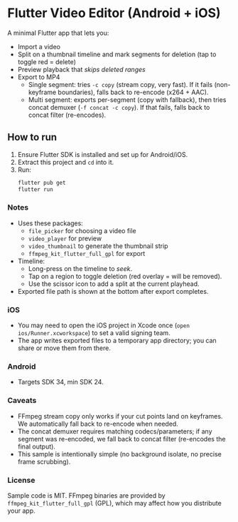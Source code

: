 # Flutter Video Editor (Android + iOS)

A minimal Flutter app that lets you:
- Import a video
- Split on a thumbnail timeline and mark segments for deletion (tap to toggle red = delete)
- Preview playback that *skips deleted ranges*
- Export to MP4
  - Single segment: tries `-c copy` (stream copy, very fast). If it fails (non-keyframe boundaries), falls back to re-encode (x264 + AAC).
  - Multi segment: exports per-segment (copy with fallback), then tries concat demuxer (`-f concat -c copy`). If that fails, falls back to concat filter (re-encodes).

## How to run

1. Ensure Flutter SDK is installed and set up for Android/iOS.
2. Extract this project and `cd` into it.
3. Run:
   ```bash
   flutter pub get
   flutter run
   ```

### Notes

- Uses these packages:
  - `file_picker` for choosing a video file
  - `video_player` for preview
  - `video_thumbnail` to generate the thumbnail strip
  - `ffmpeg_kit_flutter_full_gpl` for export
- Timeline:
  - Long-press on the timeline to *seek*.
  - Tap on a region to toggle deletion (red overlay = will be removed).
  - Use the scissor icon to add a split at the current playhead.
- Exported file path is shown at the bottom after export completes.

### iOS

- You may need to open the iOS project in Xcode once (`open ios/Runner.xcworkspace`) to set a valid signing team.
- The app writes exported files to a temporary app directory; you can share or move them from there.

### Android

- Targets SDK 34, min SDK 24.

### Caveats

- FFmpeg stream copy only works if your cut points land on keyframes. We automatically fall back to re-encode when needed.
- The concat demuxer requires matching codecs/parameters; if any segment was re-encoded, we fall back to concat filter (re-encodes the final output).
- This sample is intentionally simple (no background isolate, no precise frame scrubbing).

### License

Sample code is MIT. FFmpeg binaries are provided by `ffmpeg_kit_flutter_full_gpl` (GPL), which may affect how you distribute your app.
